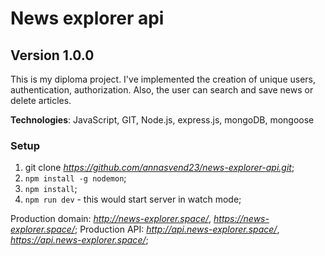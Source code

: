 # News explorer api

## Version 1.0.0

This is my diploma project.
I've implemented the creation of unique users, authentication, authorization. Also, the user can search and save news or delete articles.

**Technologies**: JavaScript, GIT, Node.js, express.js, mongoDB, mongoose

### Setup

1. git clone *https://github.com/annasvend23/news-explorer-api.git*;
2. `npm install -g nodemon`;
3. `npm install`;
4. `npm run dev` - this would start server in watch mode;

Production domain: *http://news-explorer.space/*, *https://news-explorer.space/*;
Production API: *http://api.news-explorer.space/*, *https://api.news-explorer.space/*;
